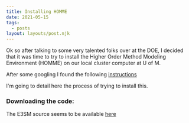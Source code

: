```yaml
---
title: Installing HOMME
date: 2021-05-15
tags:
  - posts
layout: layouts/post.njk
---
```



Ok so after talking to some very talented folks over at the DOE, 
I decided that it was time to try to install the Higher Order Method Modeling Environment
(HOMME) on our local cluster computer at U of M. 

After some googling I found the following [instructions](https://acme-climate.atlassian.net/wiki/spaces/DOC/pages/2735079654/Standalone+HOMME)

I'm going to detail here the process of trying to install this.

### Downloading the code:

The E3SM source seems to be available [here](https://github.com/E3SM-Project/E3SM)

